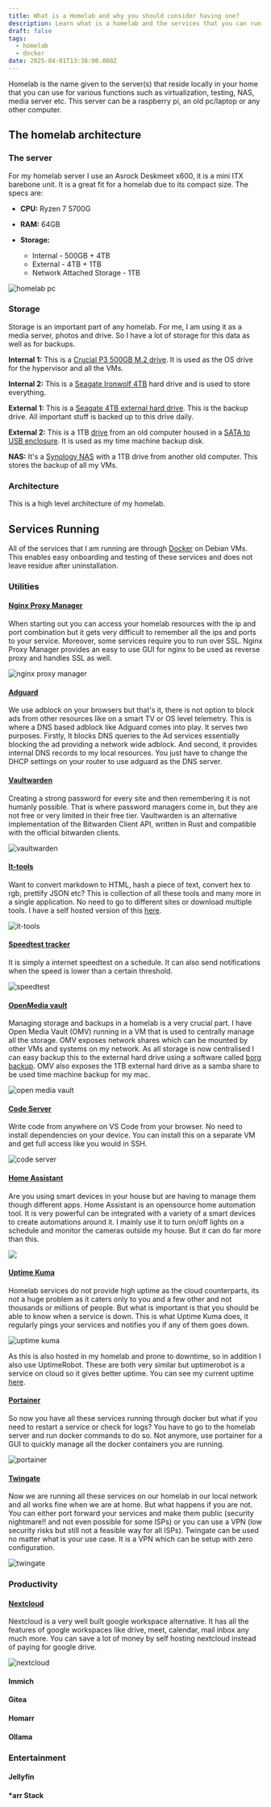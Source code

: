```yaml
---
title: What is a Homelab and why you should consider having one?
description: Learn what is a homelab and the services that you can run on it
draft: false
tags:
  - homelab
  - docker
date: 2025-04-01T13:38:00.000Z
---
```

Homelab is the name given to the server(s) that reside locally in your home that you can use for various functions such as virtualization, testing, NAS, media server etc. This server can be a raspberry pi, an old pc/laptop or any other computer. 

## The homelab architecture

### The server

For my homelab server I use an Asrock Deskmeet x600, it is a mini ITX barebone unit. It is a great fit for a homelab due to its compact size. The specs are:

* **CPU:** Ryzen 7 5700G
* **RAM:** 64GB
* **Storage:** 

  * Internal - 500GB + 4TB
  * External - 4TB + 1TB
  * Network Attached Storage - 1TB

![homelab pc](asrock-deskmeet.jpg)

### Storage

Storage is an important part of any homelab. For me, I am using it as a media server, photos and drive. So I have a lot of storage for this data as well as for backups.

**Internal 1:** This is a [Crucial P3 500GB M.2 drive](https://amzn.to/4la3gqk). It is used as the OS drive for the hypervisor and all the VMs.

**Internal 2:** This is a [Seagate Ironwolf 4TB](https://amzn.to/4hTktSd) hard drive and is used to store everything. 

**External 1:** This is a [Seagate 4TB external hard drive](https://amzn.to/4i0MxDc). This is the backup drive. All important stuff is backed up to this drive daily.

**External 2:** This is a 1TB [drive](https://amzn.to/3RAxEMR) from an old computer housed in a [SATA to USB enclosure](https://amzn.to/3XByywf). It is used as my time machine backup disk.

**NAS:** It's a [Synology NAS](https://amzn.to/3E2Rv4k) with a 1TB drive from another old computer. This stores the backup of all my VMs.

### Architecture

This is a high level architecture of my homelab.

## Services Running

All of the services that I am running are through [Docker](https://www.docker.com) on Debian VMs. This enables easy onboarding and testing of these services and does not leave residue after uninstallation.

### Utilities

#### [Nginx Proxy Manager](https://nginxproxymanager.com)

When starting out you can access your homelab resources with the ip and port combination but it gets very difficult to remember all the ips and ports to your service. Moreover, some services require you to run over SSL. Nginx Proxy Manager provides an easy to use GUI for nginx to be used as reverse proxy and handles SSL as well.

![nginx proxy manager](nginx-proxy-manager.png)

#### [Adguard](https://adguard.com/en/welcome.html)

We use adblock on your browsers but that's it, there is not option to block ads from other resources like on a smart TV or OS level telemetry. This is where a DNS based adblock like Adguard comes into play. It serves two purposes. Firstly, It blocks DNS queries to the Ad services essentially blocking the ad providing a network wide adblock. And second, it provides internal DNS records to my local resources. You just have to change the DHCP settings on your router to use adguard as the DNS server.

#### [Vaultwarden](https://github.com/dani-garcia/vaultwarden)

Creating a strong password for every site and then remembering it is not humanly possible. That is where password managers come in, but they are not free or very limited in their free tier. Vaultwarden is an alternative implementation of the Bitwarden Client API, written in Rust and compatible with the official bitwarden clients.[](https://bitwarden.com/download/)

![vaultwarden](vaultwarden.png)

#### [It-tools](https://github.com/CorentinTh/it-tools)

Want to convert markdown to HTML, hash a piece of text, convert hex to rgb, prettify JSON etc? This is collection of all these tools and many more in a single application. No need to go to different sites or download multiple tools. I have a self hosted version of this [here](https://tools.nipunh.com).

![it-tools](it-tools.png)

#### [Speedtest tracker](https://github.com/alexjustesen/speedtest-tracker)

It is simply a internet speedtest on a schedule. It can also send notifications when the speed is lower than a certain threshold.

![speedtest](speedtest.png)

#### [OpenMedia vault](https://www.openmediavault.org)

Managing storage and backups in a homelab is a very crucial part. I have Open Media Vault (OMV) running in a VM that is used to centrally manage all the storage. OMV exposes network shares which can be mounted by other VMs and systems on my network. As all storage is now centralised I can easy backup this to the external hard drive using a software called [borg backup](https://www.borgbackup.org). OMV also exposes the 1TB external hard drive as a samba share to be used time machine backup for my mac.

![open media vault](omv.png)

#### [Code Server](https://github.com/coder/code-server)

Write code from anywhere on VS Code from your browser. No need to install dependencies on your device. You can install this on a separate VM and get full access like you would in SSH.

![code server](code-server.png)

#### [Home Assistant](https://www.home-assistant.io)

[](https://github.com/louislam/uptime-kuma)Are you using smart devices in your house but are having to manage them though different apps. Home Assistant is an opensource home automation tool. It is very powerful can be integrated with a variety of a smart devices to create automations around it. I mainly use it to turn on/off lights on a schedule and monitor the cameras outside my house. But it can do far more than this.

![](home-asistant.png)

#### [Uptime Kuma](https://github.com/louislam/uptime-kuma)

Homelab services do not provide high uptime as the cloud counterparts, its not a huge problem as it caters only to you and a few other and not thousands or millions of people. But what is important is that you should be able to know when a service is down. This is what Uptime Kuma does, it regularly pings your services and notifies you if any of them goes down.

![uptime kuma](uptime-kuma.png)

As this is also hosted in my homelab and prone to downtime, so in addition I also use UptimeRobot. These are both very similar but uptimerobot is a service on cloud so it gives better uptime. You can see my current uptime [here](https://stats.uptimerobot.com/UKE6B7GVT8).

#### [Portainer](https://www.portainer.io)

So now you have all these services running through docker but what if you need to restart a service or check for logs? You have to go to the homelab server and run docker commands to do so. Not anymore, use portainer for a GUI to quickly manage all the docker containers you are running.

![portainer](portainer.png)

#### [Twingate](https://www.twingate.com)

Now we are running all these services on our homelab in our local network and all works fine when we are at home. But what happens if you are not. You can either port forward your services and make them public (security nightmare!! and not even possible for some ISPs) or you can use a VPN (low security risks but still not a feasible way for all ISPs). Twingate can be used no matter what is your use case. It is a VPN which can be setup with zero configuration.[](https://github.com/dani-garcia/vaultwarden)

![twingate](twingate.png)

[](https://github.com/dani-garcia/vaultwarden)[](https://github.com/dani-garcia/vaultwarden)

### Productivity

#### [Nextcloud](https://nextcloud.com)

Nextcloud is a very well built google workspace alternative. It has all the features of google workspaces like drive, meet, calendar, mail inbox any much more. You can save a lot of money by self hosting nextcloud instead of paying for google drive.

![nextcloud](nextcloud.png)

#### Immich

#### Gitea

#### Homarr

#### Ollama

### Entertainment

#### Jellyfin

#### \*arr Stack
